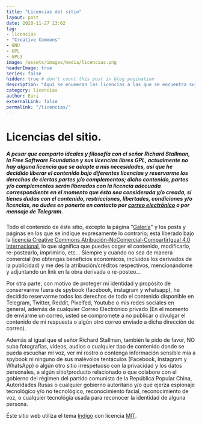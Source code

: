 ```yaml
---
title: "Licencias del sitio"
layout: post
date: 2020-11-27 13:02
tag:
- licencias
- "Creative Commons"
- GNU
- GPL
- GPL3
image: /assets/images/media/licencias.png
headerImage: true
series: false
hidden: true # don't count this post in blog pagination
description: "Aquí se enumeran las licencias a las que se encuentra sujeto el sitio y los créditos de el software y tecnologías usadas en el mismo."
category: licencias
author: Euri
externalLink: false
permalink: "/licencias/"
---
```


# Licencias del sitio.

##### A pesar que comparto ideales y filosofía con el señor Richard Stallman, la Free Software Foundation y sus licencias libres GPL, actualmente no hay alguna licencia que se adapte a mis necesidades, así que he decidido liberar el contenido bajo diferentes licencias y reservarme los derechos de ciertas partes y/o complementos; dicho contenido, partes y/o complementos serán liberados con la licencia adecuada correspondiente en el momento que ésta sea considerada y/o creada, si tienes dudas con el contenido, restricciones, libertades, condiciones y/o licencias, no dudes en ponerte en contacto por [correo electrónico](mailto:kontaktua@eurinaiz.com) o por mensaje de Telegram.


Todo el contenido de éste sitio, excepto la página "[Galería](/galeria/)" y los posts y páginas en los que se indique expresamente lo contrario; está liberado bajo la [licencia Creative Commons Atribución-NoComercial-CompartirIgual 4.0 Internacional](https://creativecommons.org/licenses/by-nc-sa/4.0/), lo que significa que puedes coger el contenido, modificarlo, re-postearlo, imprimirlo, etc… Siempre y cuando no sea de manera comercial (no obtengas beneficios económicos, incluidos los derivados de la publicidad) y me des la atribución/créditos respectivos, mencionándome y adjuntando un link en la obra derivada o re-posteo…

Por otra parte, con motivo de proteger mi identidad y propósito de conservarme fuera de spybook (facebook, instagram y whatsapp), he decidido reservarme todos los derechos de todo el contenido disponible en Telegram, Twitter, Reddit, Pixelfed, Youtube o mis redes sociales en general, además de cualquier Correo Electrónico privado (En el momento de enviarme un correo, usted se compromete a no publicar o divulgar el contenido de mi respuesta o algún otro correo enviado a dicha dirección de correo).

Además al igual que el señor Richard Stallman, también le pido de favor, NO suba fotografías, vídeos, audios o cualquier tipo de contenido donde se pueda escuchar mi voz, ver mi rostro o contenga información sensible mía a spybook ni ninguno de sus malévolos tentáculos (Facebook, Instagram y WhatsApp) o algún otro sitio irrespetuoso con la privacidad y los datos personales, a algún sitio/producto relacionado o que colabore con el gobierno del régimen del partido comunista de la República Popular China, Autoridades Rusas o cualquier gobierno autoritario y/o que ejerza espionaje tecnológico y/o no tecnológico, reconocimiento facial, reconocimiento de voz, o cualquier tecnológia usada para reconocer la identidad de alguna persona.

Éste sitio web utiliza el tema [Indigo](https://github.com/sergiokopplin/indigo) con licencia [MIT](https://kopplin.mit-license.org/).




